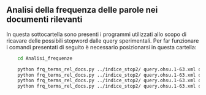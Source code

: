 ## Analisi della frequenza delle parole nei documenti rilevanti
In questa sottocartella sono presenti i programmi utilizzati allo scopo di ricavare delle possibili stopword dalle query sperimentali. Per far funzionare i comandi presentati di seguito è necessario posizionarsi in questa cartella:
```bash
	cd Analisi_frequenze
```


```bash
	python frq_terms_rel_docs.py ../indice_stop2/ query.ohsu.1-63.xml qrels.ohsu.batch.87.txt iq
	python frq_terms_rel_docs.py ../indice_stop2/ query.ohsu.1-63.xml qrels.ohsu.batch.87.txt tnn
	python frq_terms_rel_docs.py ../indice_stop2/ query.ohsu.1-63.xml qrels.ohsu.batch.87.txt fqt
	python frq_terms_rel_docs.py ../indice_stop2/ query.ohsu.1-63.xml qrels.ohsu.batch.87.txt fqt -d

```
